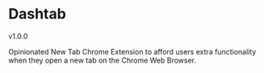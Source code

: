 <h1>Dashtab</h1>
<p>v1.0.0</p>
<p>Opinionated New Tab Chrome Extension to afford users extra functionality when they open a new tab on the Chrome Web Browser.</p>
